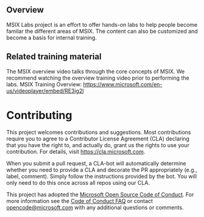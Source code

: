 ## Overview
MSIX Labs project is an effort to offer hands-on labs to help people become familar the different areas of MSIX. The content can also be customized and become a basis for internal training.

## Related training material
The MSIX overview video talks through the core concepts of MSIX.  We recommend watching the overview training video prior to performing the labs.
MSIX Training Overview: https://www.microsoft.com/en-us/videoplayer/embed/RE3ig2l

# Contributing

This project welcomes contributions and suggestions.  Most contributions require you to agree to a
Contributor License Agreement (CLA) declaring that you have the right to, and actually do, grant us
the rights to use your contribution. For details, visit https://cla.microsoft.com.

When you submit a pull request, a CLA-bot will automatically determine whether you need to provide
a CLA and decorate the PR appropriately (e.g., label, comment). Simply follow the instructions
provided by the bot. You will only need to do this once across all repos using our CLA.

This project has adopted the [Microsoft Open Source Code of Conduct](https://opensource.microsoft.com/codeofconduct/).
For more information see the [Code of Conduct FAQ](https://opensource.microsoft.com/codeofconduct/faq/) or
contact [opencode@microsoft.com](mailto:opencode@microsoft.com) with any additional questions or comments.
